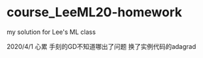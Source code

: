 # course_LeeML20-homework
 my solution for Lee's ML class
 
 2020/4/1 心累 手刻的GD不知道哪出了问题 换了实例代码的adagrad
